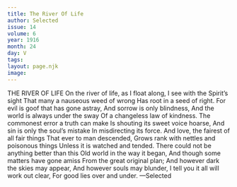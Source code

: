 ```yaml
---
title: The River Of Life
author: Selected
issue: 14
volume: 6
year: 1916
month: 24
day: V
tags:
layout: page.njk
image:
---
```

THE RIVER OF LIFE      On the river of life, as I float along,   I see with the Spirit’s sight   That many a nauseous weed of wrong   Has root in a seed of right.   For evil is goof that has gone astray,   And sorrow is only blindness,   And the world is always under the sway   Of a changeless law of kindness.      The commonest error a truth can make    Is shouting its sweet voice hoarse,   And sin is only the soul’s mistake   In misdirecting its force.   And love, the fairest of all fair things   That ever to man descended,   Grows rank with nettles and poisonous things   Unless it is watched and tended.      There could not be anything better than this   Old world in the way it began,    And though some matters have gone amiss    From the great original plan;   And however dark the skies may appear,    And however souls may blunder,   I tell you it all will work out clear,    For good lies over and under.      —Selected   




